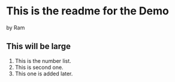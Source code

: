 This is the readme for the Demo
================================
by Ram


## This will be large
1. This is the number list.
2. This is second one.
3. This one is added later.
